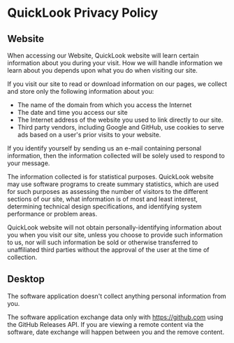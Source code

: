 # QuickLook Privacy Policy

## Website

When accessing our Website, QuickLook website will learn certain information about you during your visit. How we will handle information we learn about you depends upon what you do when visiting our site.

If you visit our site to read or download information on our pages, we collect and store only the following information about you:

*   The name of the domain from which you access the Internet
*   The date and time you access our site
*   The Internet address of the website you used to link directly to our site.
*   Third party vendors, including Google and GitHub, use cookies to serve ads based on a user's prior visits to your website.

If you identify yourself by sending us an e-mail containing personal information, then the information collected will be solely used to respond to your message.

The information collected is for statistical purposes. QuickLook website may use software programs to create summary statistics, which are used for such purposes as assessing the number of visitors to the different sections of our site, what information is of most and least interest, determining technical design specifications, and identifying system performance or problem areas.

QuickLook website will not obtain personally-identifying information about you when you visit our site, unless you choose to provide such information to us, nor will such information be sold or otherwise transferred to unaffiliated third parties without the approval of the user at the time of collection.

## Desktop

The software application doesn't collect anything personal information from you.

The software application exchange data only with <https://github.com> using the GitHub Releases API. If you are viewing a remote content via the software, date exchange will happen between you and the remove content.
